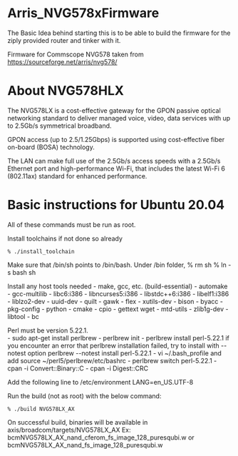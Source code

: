# Arris_NVG578xFirmware

The Basic Idea behind starting this is to be able to build the firmware for the ziply provided router and tinker with it.


Firmware for Commscope NVG578 taken from https://sourceforge.net/arris/nvg578/

About NVG578HLX
==============================================================================

The NVG578LX is a cost-effective gateway for the GPON passive optical networking standard to deliver managed voice, video, data services with up to 2.5Gb/s symmetrical broadband.

GPON access (up to 2.5/1.25Gbps) is supported using cost-effective fiber on-board (BOSA) technology.

The LAN can make full use of the 2.5Gb/s access speeds with a 2.5Gb/s Ethernet port and high-performance Wi-Fi, that includes the latest Wi-Fi 6 (802.11ax) standard for enhanced performance.

Basic instructions for Ubuntu 20.04
=============================================================================
  All of these commands must be run as root.

  Install toolchains if not done so already

    % ./install_toolchain

  Make sure that /bin/sh points to /bin/bash.
  Under /bin folder,
     	%  rm sh
	% ln -s bash sh

  Install any host tools needed
	- make, gcc, etc.  (build-essential)
	- automake
	- gcc-multilib
	- libc6:i386
	- libncurses5:i386
	- libstdc++6:i386
	- libelf1:i386
	- liblzo2-dev
	- uuid-dev
	- quilt
	- gawk
	- flex
	- xutils-dev
	- bison
	- byacc
	- pkg-config
	- python
        - cmake
        - cpio
        - gettext wget
        - mtd-utils
        - zlib1g-dev
        - libtool
        - bc

  Perl must be version 5.22.1.  
	- sudo apt-get install perlbrew
	- perlbrew init
	- perlbrew install perl-5.22.1
          if you encounter an error that perlbrew installation failed, try to install with --notest option
                perlbrew --notest install perl-5.22.1
	- vi ~/.bash_profile and add
		source ~/perl5/perlbrew/etc/bashrc
	- perlbrew switch perl-5.22.1
	- cpan -i Convert::Binary::C
	- cpan -i Digest::CRC

  Add the following line to /etc/environment
	LANG=en_US.UTF-8 


  Run the build (not as root) with the below command:

    % ./build NVG578LX_AX

On successful build, binaries will be available in axis/broadcom/targets/NVG578LX_AX
Ex: bcmNVG578LX_AX_nand_cferom_fs_image_128_puresqubi.w or bcmNVG578LX_AX_nand_fs_image_128_puresqubi.w
